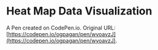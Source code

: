 # Heat Map Data Visualization

A Pen created on CodePen.io. Original URL: [https://codepen.io/ogpagan/pen/wvoavzJ](https://codepen.io/ogpagan/pen/wvoavzJ).

